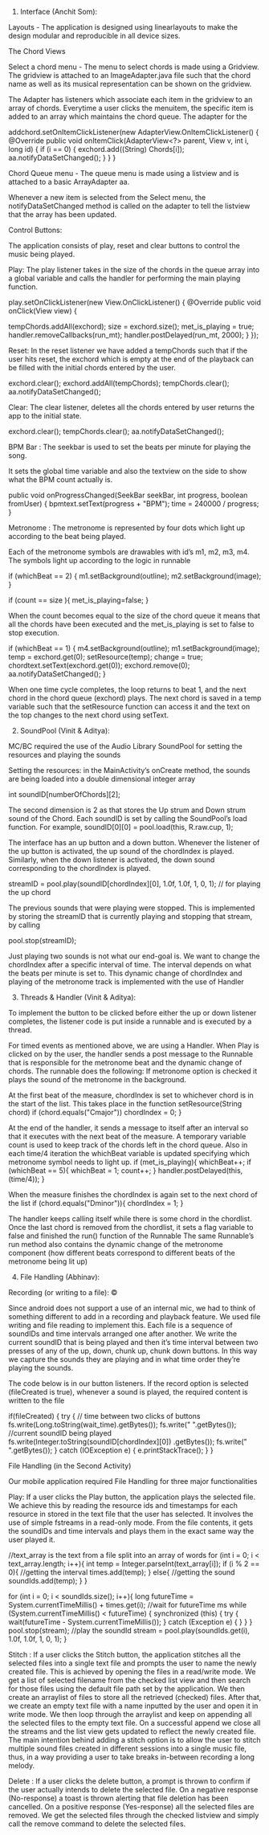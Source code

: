 1. Interface (Anchit Som):

Layouts - The application is designed using linearlayouts to make the design modular and reproducible in all device sizes. 











The Chord Views

Select a chord menu - The menu to select chords is made using a Gridview. The gridview is attached to an ImageAdapter.java file such that the chord name as well as its musical representation can be shown on the gridview. 



The Adapter has listeners which associate each item in the gridview to an array of chords. Everytime a user clicks the menuitem, the specific item is added to an array which maintains the chord queue. The adapter for the 

addchord.setOnItemClickListener(new AdapterView.OnItemClickListener() {
   @Override
   public void onItemClick(AdapterView<?> parent, View v, 
                           int i, long id) {
       if (i == 0) {
           exchord.add((String) Chords[i]);
           aa.notifyDataSetChanged();
       }
   }
}

Chord Queue menu - The queue menu is made using a listview and is attached to a basic ArrayAdapter aa.


Whenever a new item is selected from the Select menu, the notifyDataSetChanged method is called on the adapter to tell the listview that the array has been updated. 

Control Buttons:

The application consists of play, reset and clear buttons to control the music being played. 




Play: The play listener takes in the size of the chords in the queue array into a global variable and calls the handler for performing the main playing function. 

play.setOnClickListener(new View.OnClickListener() {
   @Override
   public void onClick(View view) {
	
tempChords.addAll(exchord);
       size = exchord.size();
       met_is_playing = true;
       handler.removeCallbacks(run_mt);
       handler.postDelayed(run_mt, 2000);
   }
});

Reset:  In the reset listener we have added a tempChords such that if the user hits reset, the exchord which is empty at the end of the playback can be filled with the initial chords entered by the user. 

exchord.clear();
exchord.addAll(tempChords);
tempChords.clear();
aa.notifyDataSetChanged();

Clear: The clear listener, deletes all the chords entered by user returns the app to the initial state. 

exchord.clear();
tempChords.clear();
aa.notifyDataSetChanged();


BPM Bar : The seekbar is used to set the beats per minute for playing the song. 



It sets the global time variable and also the textview on the side to show what the BPM count actually is. 

public void onProgressChanged(SeekBar seekBar, int progress, boolean fromUser) {
   bpmtext.setText(progress + "BPM");
   time = 240000 / progress;
}

Metronome : The metronome is represented by four dots which light up according to the beat being played.
   

Each of the metronome symbols are drawables with id’s m1, m2, m3, m4. The symbols light up according to the logic in runnable

if (whichBeat == 2) {
   m1.setBackground(outline);
   m2.setBackground(image);
}




if (count == size ){
   met_is_playing=false;
}

When the count becomes equal to the size of the chord queue it means that all the chords have been executed and the met_is_playing is set to false to stop execution. 

if (whichBeat == 1) {
    m4.setBackground(outline);
    m1.setBackground(image);
    temp = exchord.get(0);
    setResource(temp);
    change = true;
    chordtext.setText(exchord.get(0));
    exchord.remove(0);
    aa.notifyDataSetChanged();
}


When one time cycle completes, the loop returns to beat 1, and the next chord in the chord queue (exchord) plays. The next chord is saved in a temp variable such that the setResource function can access it and the text on the top changes to the next chord using setText. 



2. SoundPool (Vinit & Aditya):

MC/BC required the use of the Audio Library SoundPool for setting the resources and playing the sounds

Setting the resources: in the MainActivity’s onCreate method, the sounds are being loaded into a double dimensional integer array

int soundID[numberOfChords][2];

The second dimension is 2 as that stores the Up strum and Down strum sound of the Chord. Each soundID is set by calling the SoundPool’s load function. For example,
soundID[0][0] = pool.load(this, R.raw.cup, 1);

The interface has an up button and a down button. Whenever the listener of the up button is activated, the up sound of the chordIndex is played. Similarly, when the down listener is activated, the down sound corresponding to the chordIndex is played. 

streamID = pool.play(soundID[chordIndex][0], 1.0f, 1.0f, 1, 0, 1); // for playing the up chord

The previous sounds that were playing were stopped. This is implemented by storing the streamID that is currently playing and stopping that stream, by calling 

pool.stop(streamID);

Just playing two sounds is not what our end-goal is. We want to change the chordIndex after a specific interval of time. The interval depends on what the beats per minute is set to. This dynamic change of chordIndex and playing of the metronome track is implemented with the use of Handler

3. Threads & Handler (Vinit & Aditya):

To implement the button to be clicked before either the up or down listener completes, the listener code is put inside a runnable and is executed by a thread.

For timed events as mentioned above, we are using a Handler. When Play is clicked on by the user, the handler sends a post message to the Runnable that is responsible for the metronome beat and the dynamic change of chords. The runnable does the following:
If metronome option is checked it plays the sound of the metronome in the background.

At the first beat of the measure, chordIndex is set to whichever chord is in the start of the list. This takes place in the function setResource(String chord)
if (chord.equals("Cmajor"))
   chordIndex = 0;
	}

At the end of the handler, it sends a message to itself after an interval so that it executes with the next beat of the measure. A temporary variable count is used to keep track of the chords left in the chord queue.  Also in each time/4 iteration the whichBeat variable is updated specifying which metronome symbol needs to light up. 
	if (met_is_playing){
   whichBeat++;
   if (whichBeat == 5){
       whichBeat = 1;
       count++;
   }
   handler.postDelayed(this, (time/4));
}

When the measure finishes the chordIndex is again set to the next chord of the list
if (chord.equals("Dminor")){
   chordIndex = 1;
}

The handler keeps calling itself while there is some chord in the chordlist. Once the last chord is removed from the chordlist, it sets a flag variable to false and finished the run() function of the Runnable
The same Runnable’s run method also contains the dynamic change of the metronome component (how different beats correspond to different beats of the metronome being lit up)

4. File Handling (Abhinav):

Recording (or writing to a file): ©

Since android does not support a use of an internal mic, we had to think of something different to add in a recording and playback feature.
We used file writing and file reading to implement this. Each file is a sequence of soundIDs and time intervals arranged one after another. We write the current soundID that is being played and then it’s time interval between two presses of any of the up, down, chunk up, chunk down buttons. In this way we capture the sounds they are playing and in what time order they’re playing the sounds. 

The code below is in our button listeners. If the record option is selected (fileCreated is true), whenever a sound is played, the required content is written to the file

if(fileCreated) {
   try {
       // time between two clicks of buttons
       fs.write(Long.toString(wait_time).getBytes());
       fs.write(" ".getBytes());
       //current soundID being played
	  fs.write(Integer.toString(soundID[chordIndex][0])
.getBytes());
       fs.write(" ".getBytes());
   }
   catch (IOException e) {
       e.printStackTrace();
   }
}



File Handling (in the Second Activity)

Our mobile application required File Handling for three major functionalities

Play: If a user clicks the Play button, the application plays the selected file. We achieve this by reading the resource ids and timestamps for each resource in stored in the text file that the user has selected. It involves the use of simple fstreams in a read-only mode. From the file contents, it gets the soundIDs and time intervals and plays them in the exact same way the user played it.

//text_array is the text from a file split into an array of words
for (int i = 0; i < text_array.length; i++){
   int temp = Integer.parseInt(text_array[i]);
   if (i % 2 == 0){
       //getting the interval
       times.add(temp);
   }
   else{
       //getting the sound
       soundIds.add(temp);
   }
}

for (int i = 0; i < soundIds.size(); i++){
   long futureTime = System.currentTimeMillis() + times.get(i);
   //wait for futureTime ms
   while (System.currentTimeMillis() < futureTime) {
       synchronized (this) {
           try {
               wait(futureTime - System.currentTimeMillis());
           } catch (Exception e) {
           }
       }
   }
   pool.stop(stream);
   //play the soundId
   stream = pool.play(soundIds.get(i), 1.0f, 1.0f, 1, 0, 1);
}

Stitch : If a user clicks the Stitch button, the application stitches all the selected files into a single text file and prompts the user to name the newly created file. This is achieved by opening the files in a read/write mode. We get a list of selected filename from the checked list view and then search for those files using the default file path set by the application. We then create an arraylist of files to store all the retrieved (checked) files. After that, we create an empty text file with a name inputted by the user and open it in write mode. We then loop through the arraylist and keep on appending all the selected files to the empty text file. On a successful append we close all the streams and the list view gets updated to reflect the newly created file. The main intention behind adding a stitch option is to allow the user to stitch multiple sound files created in different sessions into a single music file, thus, in a way providing a user to take breaks in-between recording a long melody.

Delete : If a user clicks the delete button, a prompt is thrown to confirm if the user actually intends to delete the selected file. On a negative response (No-response) a toast is thrown alerting that file deletion has been cancelled. On a positive response (Yes-response) all the selected files are removed. We get the selected files through the checked listview and simply call the remove command to delete the selected files.



















